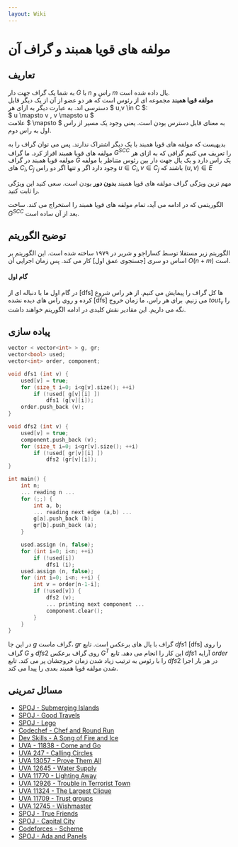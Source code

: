 ```yaml
---
layout: Wiki
---
```

# مولفه های قویا همبند و گراف آن
## تعاریف
به شما یک گراف جهت دار $G$ با $n$ راس و $m$ یال داده شده است.  
**مولفه قویا همبند**
مجموعه ای از رئوس است که هر دو عضو از آن از یک دیگر قابل دسترسی اند. به عبارت دیگر به ازای هر
$ u,v \in C $:  
$ u \mapsto v , v \mapsto u $  
علامت $ \mapsto $
به معنای قابل دسترس بودن است. یعنی وجود یک مسیر از راس اول به راس دوم.  

بدیهیست که مولفه های قویا همبند با یک دیگر اشتراک ندارند. پس می توان گراف را به مولفه های قویا همبند افراز کرد.
ما گراف $G^{SCC}$
را تعریف می کنیم گرافی که به ازای هر مولفه قویا همبند در گراف $G$
یک راس دارد و یک یال جهت دار بین رئوس متناظر با مولفه های $C_i , C_j$
وجود دارد اگر و تنها اگر دو راس $u \in C_i , v \in C_j$
باشند که $(u,v) \in E$  

مهم ترین ویژگی گراف مولفه های قویا همبند **بدون دور** بودن است. سعی کنید این ویژگی را ثابت کنید.  

الگوریتمی که در ادامه می آید، تمام مولفه های قویا همبند را استخراج می کند.
ساخت $G^{SCC}$ بعد از آن ساده است.  

## توضیح الگوریتم

الگوریتم زیر مستقلا توسط کساراجو و شریر در ۱۹۷۹ ساخته شده است.
این الگوریتم بر اساس دو سری [جستجوی عمق اول] کار می کند. پس زمان اجرایی آن $O(n+m)$
است.  

#### گام اول
در گام اول ما با دنباله ای از [dfs]
ها کل گراف را پیمایش می کنیم. از هر راس شروع کرده و روی راس های دیده نشده [dfs]
می زنیم. برای هر راس، ما زمان خروج $tout_v$
را نگه می داریم. این مقادیر نقش کلیدی در ادامه الگوریتم خواهند داشت.

## پیاده سازی
```C++
vector < vector<int> > g, gr;
vector<bool> used;
vector<int> order, component;

void dfs1 (int v) {
    used[v] = true;
    for (size_t i=0; i<g[v].size(); ++i)
        if (!used[ g[v][i] ])
            dfs1 (g[v][i]);
    order.push_back (v);
}

void dfs2 (int v) {
    used[v] = true;
    component.push_back (v);
    for (size_t i=0; i<gr[v].size(); ++i)
        if (!used[ gr[v][i] ])
            dfs2 (gr[v][i]);
}

int main() {
    int n;
    ... reading n ...
    for (;;) {
        int a, b;
        ... reading next edge (a,b) ...
        g[a].push_back (b);
        gr[b].push_back (a);
    }

    used.assign (n, false);
    for (int i=0; i<n; ++i)
        if (!used[i])
            dfs1 (i);
    used.assign (n, false);
    for (int i=0; i<n; ++i) {
        int v = order[n-1-i];
        if (!used[v]) {
            dfs2 (v);
            ... printing next component ...
            component.clear();
        }
    }
}
```
در این جا $g$ گراف ماست، $gr$
گراف با یال های برعکس است. تابع $dfs1$ [dfs]
را روی گراف $G$ و $dfs2$ روی گراف برعکس $G^T$ این کار را انجام می دهد.
تابع $dfs1$ آرایه $order$ را با رئوس به ترتیب زیاد شدن زمان خروجشان پر می کند.
تابع $dfs2$ در هر بار اجرا شدن مولفه قویا همبند بعدی را پیدا می کند.

## مسائل تمرینی

* [SPOJ - Submerging Islands](http://www.spoj.com/problems/SUBMERGE/)
* [SPOJ - Good Travels](http://www.spoj.com/problems/GOODA/)
* [SPOJ - Lego](http://www.spoj.com/problems/LEGO/)
* [Codechef - Chef and Round Run](https://www.codechef.com/AUG16/problems/CHEFRRUN)
* [Dev Skills - A Song of Fire and Ice](https://devskill.com/CodingProblems/ViewProblem/79)
* [UVA - 11838 - Come and Go](https://uva.onlinejudge.org/index.php?option=com_onlinejudge&Itemid=8&page=show_problem&problem=2938)
* [UVA 247 - Calling Circles](https://uva.onlinejudge.org/index.php?option=onlinejudge&page=show_problem&problem=183)
* [UVA 13057 - Prove Them All](https://uva.onlinejudge.org/index.php?option=com_onlinejudge&Itemid=8&page=show_problem&problem=4955)
* [UVA 12645 - Water Supply](https://uva.onlinejudge.org/index.php?option=com_onlinejudge&Itemid=8&page=show_problem&problem=4393)
* [UVA 11770 - Lighting Away](https://uva.onlinejudge.org/index.php?option=com_onlinejudge&Itemid=8&page=show_problem&problem=2870)
* [UVA 12926 - Trouble in Terrorist Town](https://uva.onlinejudge.org/index.php?option=com_onlinejudge&Itemid=8&category=862&page=show_problem&problem=4805)
* [UVA 11324 - The Largest Clique](https://uva.onlinejudge.org/index.php?option=com_onlinejudge&Itemid=8&page=show_problem&problem=2299)
* [UVA 11709 - Trust groups](https://uva.onlinejudge.org/index.php?option=com_onlinejudge&Itemid=8&page=show_problem&problem=2756)
* [UVA 12745 - Wishmaster](https://uva.onlinejudge.org/index.php?option=com_onlinejudge&Itemid=8&page=show_problem&problem=4598)
* [SPOJ - True Friends](http://www.spoj.com/problems/TFRIENDS/)
* [SPOJ - Capital City](http://www.spoj.com/problems/CAPCITY/)
* [Codeforces - Scheme](http://codeforces.com/contest/22/problem/E)
* [SPOJ - Ada and Panels](http://www.spoj.com/problems/ADAPANEL/)

